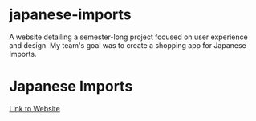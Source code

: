 # japanese-imports
A website detailing a semester-long project focused on user experience and design. My team's goal was to create a shopping app for Japanese Imports.

# Japanese Imports
[Link to Website](https://vivianofsouza.github.io/japanese-imports)
